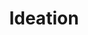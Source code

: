 ---
title: Ideation
excerpt: |
  Idea to implementation is the goal.  In this phase of the project we leverage the insight we gained during the engagement phase to get to a product.
  Ideation involves sharing our ideas and prototypes with our partners to narrow down to the most suitable solution.
    
description: |
  When we get to ideation we work closely with our partners to identify the best opportunities and deliver the best options.
  In this stage, we discuss strategy and how it relates to the user's experiences.
  The feedback we receive from back-and-forth collaboration in the ideation stage gets us closer to testing our hypotheses.
  * #### Strategy
    No two projects are identical.  We tailor a custom strategy to deliver on the goals of each project.
  
  * #### User Experience/Interaction
    Users, customers, clients whatever you call them they are the lifeblood of any business.  Experience matters and we get it right by collaborating with our partners.
  
  * #### Prototyping
    Prototypes turn words into projects. During prototyping, we test our hypotheses and solicit feedback from our partners and end users to prepare for refinement of the deliverables.
    
---